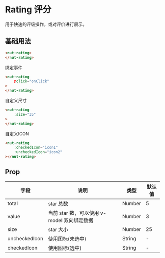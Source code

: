 # Rating 评分

用于快速的评级操作，或对评价进行展示。

## 基础用法

```html
<nut-rating>
</nut-rating>
```

绑定事件

```html
<nut-rating 
    @click="onClick"
>
</nut-rating>
```

自定义尺寸

```html
<nut-rating 
    :size="35"
>
</nut-rating>
```

自定义ICON

```html
<nut-rating
    :checkedIcon="icon1"
    :uncheckedIcon="icon2"
></nut-rating>
```

## Prop

| 字段 | 说明 | 类型 | 默认值
| ----- | ----- | ----- | -----
| total | star 总数 | Number | 5
| value | 当前 star 数，可以使用 v-model 双向绑定数据 | Number | 3
| size | star 大小 | Number | 25
| uncheckedIcon | 使用图标(未选中) | String | -
| checkedIcon | 使用图标(选中) | String | -